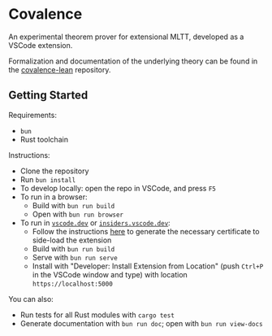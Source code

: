 # Covalence

An experimental theorem prover for extensional MLTT, developed as a VSCode extension.

Formalization and documentation of the underlying theory can be found in the
[covalence-lean](https://github.com/imbrem/covalence-lean) repository.

## Getting Started

Requirements:
- `bun`
- Rust toolchain

Instructions:
- Clone the repository
- Run `bun install`
- To develop locally: open the repo in VSCode, and press `F5`
- To run in a browser: 
    - Build with `bun run build`
    - Open with `bun run browser`
- To run in [`vscode.dev`](https://vscode.dev/) or [`insiders.vscode.dev`](https://insiders.vscode.dev):
    - Follow the instructions
      [here](https://code.visualstudio.com/api/extension-guides/web-extensions#test-your-web-extension-in-vscode.dev)
      to generate the necessary certificate to side-load the extension
    - Build with `bun run build`
    - Serve with `bun run serve`
    - Install with "Developer: Install Extension from Location" (push `Ctrl+P` in the VSCode window
      and type) with location `https://localhost:5000`

You can also:
- Run tests for all Rust modules with `cargo test`
- Generate documentation with `bun run doc`; open with `bun run view-docs`